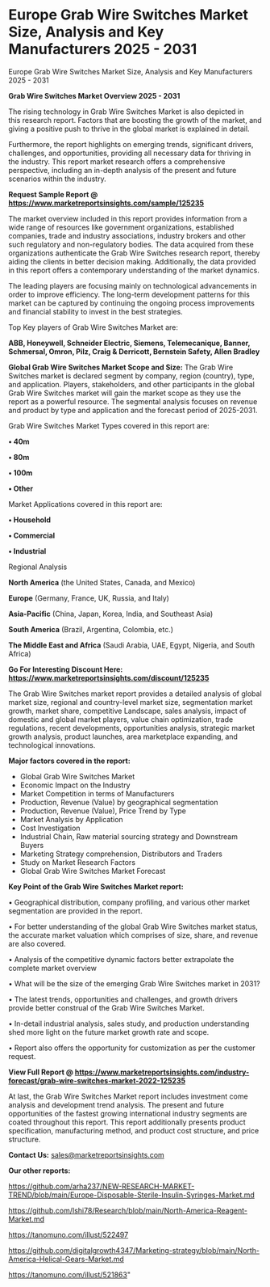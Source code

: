 # Europe Grab Wire Switches Market Size, Analysis and Key Manufacturers 2025 - 2031
 Europe Grab Wire Switches Market Size, Analysis and Key Manufacturers 2025 - 2031

<Strong> Grab Wire Switches Market Overview 2025 - 2031</strong>

The rising technology in Grab Wire Switches Market is also depicted in this research report. Factors that are boosting the growth of the market, and giving a positive push to thrive in the global market is explained in detail.

Furthermore, the report highlights on emerging trends, significant drivers, challenges, and opportunities, providing all necessary data for thriving in the industry. This report market research offers a comprehensive perspective, including an in-depth analysis of the present and future scenarios within the industry.

<strong>Request Sample Report @ <a href=https://www.marketreportsinsights.com/sample/125235>https://www.marketreportsinsights.com/sample/125235</a></strong>

The market overview included in this report provides information from a wide range of resources like government organizations, established companies, trade and industry associations, industry brokers and other such regulatory and non-regulatory bodies. The data acquired from these organizations authenticate the Grab Wire Switches research report, thereby aiding the clients in better decision making. Additionally, the data provided in this report offers a contemporary understanding of the market dynamics.

The leading players are focusing mainly on technological advancements in order to improve efficiency. The long-term development patterns for this market can be captured by continuing the ongoing process improvements and financial stability to invest in the best strategies.

Top Key players of Grab Wire Switches Market are:

<strong>ABB, Honeywell, Schneider Electric, Siemens, Telemecanique, Banner, Schmersal, Omron, Pilz, Craig & Derricott, Bernstein Safety, Allen Bradley</strong>

<strong><b>Global Grab Wire Switches Market Scope and Size:</b></strong>
The Grab Wire Switches market is declared segment by company, region (country), type, and application. Players, stakeholders, and other participants in the global Grab Wire Switches market will gain the market scope as they use the report as a powerful resource. The segmental analysis focuses on revenue and product by type and application and the forecast period of 2025-2031.

Grab Wire Switches Market Types covered in this report are:

<strong>• 40m

• 80m

• 100m

• Other</strong>

Market Applications covered in this report are:

<strong>• Household

• Commercial

• Industrial</strong> 

Regional Analysis

<strong>North America</strong> (the United States, Canada, and Mexico)

<strong>Europe</strong> (Germany, France, UK, Russia, and Italy)

<strong>Asia-Pacific</strong> (China, Japan, Korea, India, and Southeast Asia)

<strong>South America</strong> (Brazil, Argentina, Colombia, etc.)

<strong>The Middle East and Africa</strong> (Saudi Arabia, UAE, Egypt, Nigeria, and South Africa)

<strong>Go For Interesting Discount Here: <a href=https://www.marketreportsinsights.com/discount/125235>https://www.marketreportsinsights.com/discount/125235</a></strong>

The Grab Wire Switches market report provides a detailed analysis of global market size, regional and country-level market size, segmentation market growth, market share, competitive Landscape, sales analysis, impact of domestic and global market players, value chain optimization, trade regulations, recent developments, opportunities analysis, strategic market growth analysis, product launches, area marketplace expanding, and technological innovations.

<strong><b>Major factors covered in the report:</b></strong>
<ul>
  <li>Global Grab Wire Switches Market </li>
  <li>Economic Impact on the Industry</li>
  <li>Market Competition in terms of Manufacturers</li>
  <li>Production, Revenue (Value) by geographical segmentation</li>
  <li>Production, Revenue (Value), Price Trend by Type</li>
  <li>Market Analysis by Application</li>
  <li>Cost Investigation</li>
  <li>Industrial Chain, Raw material sourcing strategy and Downstream Buyers</li>
  <li>Marketing Strategy comprehension, Distributors and Traders</li>
  <li>Study on Market Research Factors</li>
  <li>Global Grab Wire Switches Market Forecast</li>
</ul>

<strong><b>Key Point of the Grab Wire Switches Market report:</b></strong>

• Geographical distribution, company profiling, and various other market segmentation are provided in the report.

• For better understanding of the global Grab Wire Switches market status, the accurate market valuation which comprises of size, share, and revenue are also covered.

• Analysis of the competitive dynamic factors better extrapolate the complete market overview

• What will be the size of the emerging Grab Wire Switches market in 2031?

• The latest trends, opportunities and challenges, and growth drivers provide better construal of the Grab Wire Switches Market.

• In-detail industrial analysis, sales study, and production understanding shed more light on the future market growth rate and scope.

• Report also offers the opportunity for customization as per the customer request.

<strong><b>View Full Report @ <a href=https://www.marketreportsinsights.com/industry-forecast/grab-wire-switches-market-2022-125235>https://www.marketreportsinsights.com/industry-forecast/grab-wire-switches-market-2022-125235</a></b></strong>


At last, the Grab Wire Switches Market report includes investment come analysis and development trend analysis. The present and future opportunities of the fastest growing international industry segments are coated throughout this report. This report additionally presents product specification, manufacturing method, and product cost structure, and price structure.

<strong>Contact Us:</strong>
sales@marketreportsinsights.com

<strong>Our other reports:</strong>

<a href=https://github.com/arha237/NEW-RESEARCH-MARKET-TREND/blob/main/Europe-Disposable-Sterile-Insulin-Syringes-Market.md>https://github.com/arha237/NEW-RESEARCH-MARKET-TREND/blob/main/Europe-Disposable-Sterile-Insulin-Syringes-Market.md</a>

<a href=https://github.com/Ishi78/Research/blob/main/North-America-Reagent-Market.md>https://github.com/Ishi78/Research/blob/main/North-America-Reagent-Market.md</a>

<a href=https://tanomuno.com/illust/522497>https://tanomuno.com/illust/522497</a>

<a href=https://github.com/digitalgrowth4347/Marketing-strategy/blob/main/North-America-Helical-Gears-Market.md>https://github.com/digitalgrowth4347/Marketing-strategy/blob/main/North-America-Helical-Gears-Market.md</a>

<a href=https://tanomuno.com/illust/521863>https://tanomuno.com/illust/521863</a>"

